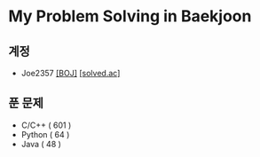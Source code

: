 # My Problem Solving in Baekjoon

## 계정
  * Joe2357 [[BOJ]](https://acmicpc.net/user/joe2357) [[solved.ac]](https://solved.ac/profile/joe2357)

## 푼 문제
  * C/C++ ( 601 )
  * Python ( 64 )
  * Java ( 48 )
